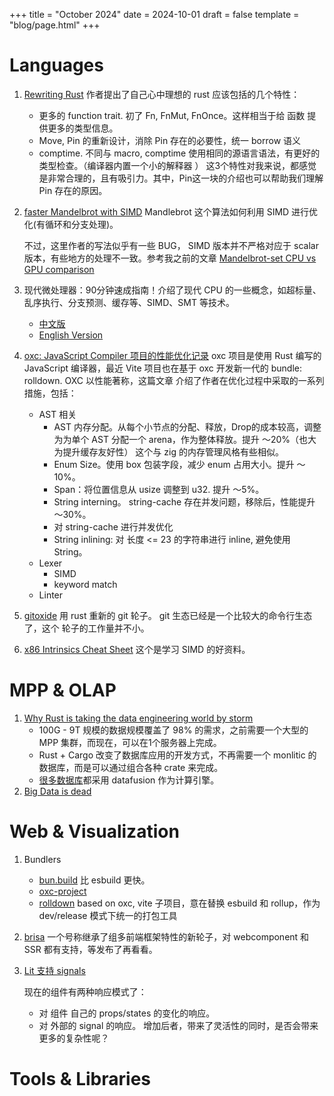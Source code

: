 +++
title = "October 2024"
date = 2024-10-01
draft = false
template = "blog/page.html"
+++

# Languages
1. [Rewriting Rust](https://josephg.com/blog/rewriting-rust/) 
   作者提出了自己心中理想的 rust 应该包括的几个特性：
   - 更多的 function trait. 初了 Fn, FnMut, FnOnce。这样相当于给 函数 提供更多的类型信息。
   - Move, Pin 的重新设计，消除 Pin 存在的必要性，统一 borrow 语义
   - comptime. 不同与 macro, comptime 使用相同的源语言语法，有更好的类型检查。（编译器内置一个小的解释器 ）
   这3个特性对我来说，都感觉是非常合理的，且有吸引力。其中，Pin这一块的介绍也可以帮助我们理解 Pin 存在的原因。

2. [faster Mandelbrot with SIMD](https://pythonspeed.com/articles/optimizing-with-simd/)
   Mandlebrot 这个算法如何利用 SIMD 进行优化(有循环和分支处理)。
   
   不过，这里作者的写法似乎有一些 BUG， SIMD 版本并不严格对应于 scalar 版本，有些地方的处理不一致。参考我之前的文章 
   [Mandelbrot-set CPU vs GPU comparison](@/blog/2024-08-17-mandelbrot-gpu.md)

3. 现代微处理器：90分钟速成指南！介绍了现代 CPU 的一些概念，如超标量、乱序执行、分支预测、缓存等、SIMD、SMT 等技术。
   - [中文版](https://zhuanlan.zhihu.com/p/645343994)
   - [English Version](https://www.lighterra.com/papers/modernmicroprocessors/)

4. [oxc: JavaScript Compiler 项目的性能优化记录](https://oxc.rs/docs/learn/performance.html)
   oxc 项目是使用 Rust 编写的 JavaScript 编译器，最近 Vite 项目也在基于 oxc 开发新一代的 bundle: rolldown. OXC 以性能著称，这篇文章
   介绍了作者在优化过程中采取的一系列措施，包括：
   - AST 相关
     - AST 内存分配。从每个小节点的分配、释放，Drop的成本较高，调整为为单个 AST 分配一个 arena，作为整体释放。提升 ～20%（也大为提升缓存友好性）
       这个与 zig 的内存管理风格有些相似。
     - Enum Size。使用 box 包装字段，减少 enum 占用大小。提升 ～10%。
     - Span：将位置信息从 usize 调整到 u32. 提升 ～5%。
     - String interning。 string-cache 存在并发问题，移除后，性能提升 ～30%。
     - 对 string-cache 进行并发优化
     - String inlining: 对 长度 <= 23 的字符串进行 inline, 避免使用 String。
   - Lexer
     - SIMD 
     - keyword match
   - Linter

5. [gitoxide](https://github.com/Byron/gitoxide/tree/main) 用 rust 重新的 git 轮子。 git 生态已经是一个比较大的命令行生态了，这个
   轮子的工作量并不小。
6. [x86 Intrinsics Cheat Sheet](https://db.in.tum.de/~finis/x86%20intrinsics%20cheat%20sheet%20v1.0.pdf) 这个是学习 SIMD 的好资料。


# MPP & OLAP
1. [Why Rust is taking the data engineering world by storm](https://kerkour.com/rust-data-engineering)
   - 100G - 9T 规模的数据规模覆盖了 98% 的需求，之前需要一个大型的 MPP 集群，而现在，可以在1个服务器上完成。
   - Rust + Cargo 改变了数据库应用的开发方式，不再需要一个 monlitic 的数据库，而是可以通过组合各种 crate 来完成。
   - [很多数据库](https://datafusion.apache.org/user-guide/introduction.html#known-users)都采用 datafusion 作为计算引擎。
2. [Big Data is dead](https://motherduck.com/blog/big-data-is-dead/)

# Web & Visualization
1. Bundlers
   - [bun.build](https://bun.sh/docs/bundler) 比 esbuild 更快。
   - [oxc-project](https://oxc-project.github.io)
   - [rolldown](https://rolldown.rs) based on oxc, vite 子项目，意在替换 esbuild 和 rollup，作为 dev/release 模式下统一的打包工具
2. [brisa](https://brisa.build) 一个号称继承了组多前端框架特性的新轮子，对 webcomponent 和 SSR 都有支持，等发布了再看看。
3. [Lit 支持 signals](https://lit.dev/blog/2024-10-08-signals/) 
   
   现在的组件有两种响应模式了：
   - 对 组件 自己的 props/states 的变化的响应。
   - 对 外部的 signal 的响应。
   增加后者，带来了灵活性的同时，是否会带来更多的复杂性呢？

# Tools & Libraries